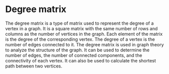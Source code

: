 # Degree matrix

The degree matrix is a type of matrix used to represent the degree of a vertex in a graph. It is a square matrix with the same number of rows and columns as the number of vertices in the graph. Each element of the matrix is the degree of the corresponding vertex. The degree of a vertex is the number of edges connected to it. The degree matrix is used in graph theory to analyze the structure of the graph. It can be used to determine the number of edges, the number of connected components, and the connectivity of each vertex. It can also be used to calculate the shortest path between two vertices.
